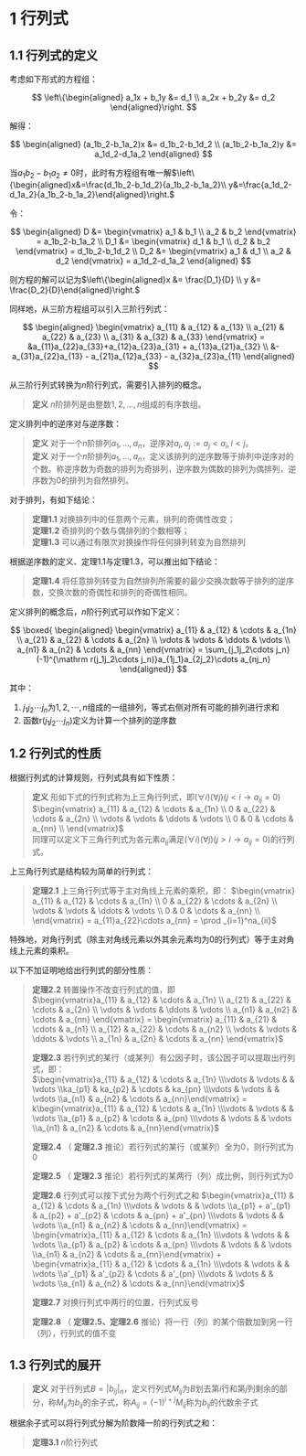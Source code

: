 # 1 行列式

## 1.1 行列式的定义

考虑如下形式的方程组：

$$
\left\{\begin{aligned}
    a_1x + b_1y &= d_1 \\
    a_2x + b_2y &= d_2
\end{aligned}\right.
$$

解得：

$$
\begin{aligned}
    (a_1b_2-b_1a_2)x &= d_1b_2-b_1d_2 \\
    (a_1b_2-b_1a_2)y &= a_1d_2-d_1a_2
\end{aligned}
$$

当$a_1b_2-b_1a_2\not = 0$时，此时有方程组有唯一解$\left\{\begin{aligned}x&=\frac{d_1b_2-b_1d_2}{a_1b_2-b_1a_2}\\ y&=\frac{a_1d_2-d_1a_2}{a_1b_2-b_1a_2}\end{aligned}\right.$

令：

$$
\begin{aligned}
    D &= \begin{vmatrix} a_1 & b_1 \\ a_2 & b_2 \end{vmatrix} = a_1b_2-b_1a_2 \\
    D_1 &= \begin{vmatrix} d_1 & b_1 \\ d_2 & b_2 \end{vmatrix} = d_1b_2-b_1d_2 \\
    D_2 &= \begin{vmatrix} a_1 & d_1 \\ a_2 & d_2 \end{vmatrix} = a_1d_2-d_1a_2
\end{aligned}
$$

则方程的解可以记为$\left\{\begin{aligned}x &= \frac{D_1}{D} \\ y &= \frac{D_2}{D}\end{aligned}\right.$

同样地，从三阶方程组可以引入三阶行列式：

$$
\begin{aligned}
\begin{vmatrix}
a_{11} & a_{12} & a_{13} \\
a_{21} & a_{22} & a_{23} \\
a_{31} & a_{32} & a_{33}
\end{vmatrix} = &a_{11}a_{22}a_{33}+a_{12}a_{23}a_{31} + a_{13}a_{21}a_{32} \\ &- a_{31}a_{22}a_{13} - a_{21}a_{12}a_{33} - a_{32}a_{23}a_{11}
\end{aligned}
$$

从三阶行列式转换为$n$阶行列式，需要引入排列的概念。

> **定义** $n$阶排列是由整数$1, 2, \dots, n$组成的有序数组。

定义排列中的逆序对与逆序数：

> **定义** 对于一个$n$阶排列$a_1, \dots, a_n$，逆序对$a_i, a_j:=a_j<a_i, i<j$。  
> **定义** 对于一个$n$阶排列$a_1, \dots, a_n$，定义该排列的逆序数等于排列中逆序对的个数。称逆序数为奇数的排列为奇排列，逆序数为偶数的排列为偶排列，逆序数为0的排列为自然排列。

对于排列，有如下结论：

> **定理1.1** 对换排列中的任意两个元素，排列的奇偶性改变；  
> **定理1.2** 奇排列的个数与偶排列的个数相等；  
> **定理1.3** 可以通过有限次对换操作将任何排列转变为自然排列  

根据逆序数的定义、定理1.1与定理1.3，可以推出如下结论：

> **定理1.4** 将任意排列转变为自然排列所需要的最少交换次数等于排列的逆序数，交换次数的奇偶性和排列的奇偶性相同。

定义排列的概念后，$n$阶行列式可以作如下定义：

$$
\boxed{
\begin{aligned}
    \begin{vmatrix}
    a_{11} & a_{12} & \cdots & a_{1n} \\
    a_{21} & a_{22} & \cdots & a_{2n} \\
    \vdots & \vdots & \ddots & \vdots \\
    a_{n1} & a_{n2} & \cdots & a_{nn}
    \end{vmatrix} = \sum_{j_1j_2\cdots j_n}(-1)^{\mathrm r(j_1j_2\cdots j_n)}a_{1j_1}a_{2j_2}\cdots a_{nj_n}
\end{aligned}}
$$

其中：

1. $j_1j_2\cdots j_n$为$1, 2, \cdots, n$组成的一组排列，等式右侧对所有可能的排列进行求和
2. 函数$\mathrm r(j_1j_2\cdots j_n)$定义为计算一个排列的逆序数

## 1.2 行列式的性质

根据行列式的计算规则，行列式具有如下性质：

> **定义** 形如下式的行列式称为上三角行列式，即$(\forall i)(\forall j)(j< i\rightarrow a_{ij} = 0)$
> $\begin{vmatrix} a_{11} & a_{12} & \cdots & a_{1n} \\   0      & a_{22} & \cdots & a_{2n} \\   \vdots & \vdots & \ddots & \vdots \\   0      & 0      & \cdots & a_{nn} \\  \end{vmatrix}$  
> 同理可以定义下三角行列式为各元素$a_{ij}$满足$(\forall i)(\forall j)(j> i\rightarrow a_{ij} = 0)$的行列式。

上三角行列式是结构较为简单的行列式：

> **定理2.1** 上三角行列式等于主对角线上元素的乘积，即：
> $\begin{vmatrix} a_{11} & a_{12} & \cdots & a_{1n} \\ 0      & a_{22} & \cdots & a_{2n} \\ \vdots & \vdots & \ddots & \vdots \\ 0      & 0      & \cdots & a_{nn} \\ \end{vmatrix} = a_{11}a_{22}\cdots a_{nn} = \prod _{i=1}^na_{ii}$

特殊地，对角行列式（除主对角线元素以外其余元素均为0的行列式）等于主对角线上元素的乘积。

以下不加证明地给出行列式的部分性质：

> **定理2.2** 转置操作不改变行列式的值，即  
> $\begin{vmatrix}a_{11} & a_{12} & \cdots & a_{1n} \\ a_{21} & a_{22} & \cdots & a_{2n} \\ \vdots & \vdots & \ddots & \vdots \\ a_{n1} & a_{n2} & \cdots & a_{nn} \end{vmatrix} = \begin{vmatrix} a_{11} & a_{21} & \cdots & a_{n1} \\ a_{12} & a_{22} & \cdots & a_{n2} \\ \vdots & \vdots & \ddots & \vdots \\ a_{1n} & a_{2n} & \cdots & a_{nn} \end{vmatrix}$
>
> **定理2.3** 若行列式的某行（或某列）有公因子时，该公因子可以提取出行列式，即：  
> $\begin{vmatrix}a_{11} & a_{12} & \cdots & a_{1n} \\\vdots & \vdots &        & \vdots \\ka_{p1} & ka_{p2} & \cdots & ka_{pn} \\\vdots & \vdots &        & \vdots \\a_{n1} & a_{n2} & \cdots & a_{nn}\end{vmatrix} = k\begin{vmatrix}a_{11} & a_{12} & \cdots & a_{1n} \\\vdots & \vdots &        & \vdots \\a_{p1} & a_{p2} & \cdots & a_{pn} \\\vdots & \vdots &        & \vdots \\a_{n1} & a_{n2} & \cdots & a_{nn}\end{vmatrix}$
>
> **定理2.4** （ **定理2.3** 推论）若行列式的某行（或某列）全为0，则行列式为0  
> 
> **定理2.5** （ **定理2.3** 推论）若行列式的某两行（列）成比例，则行列式为0
>
> **定理2.6** 行列式可以按下式分为两个行列式之和
> $\begin{vmatrix}a_{11} & a_{12} & \cdots & a_{1n} \\\vdots & \vdots &        & \vdots \\a_{p1} + a'_{p1} & a_{p2} + a'_{p2} & \cdots & a_{pn} + a'_{pn} \\\vdots & \vdots &        & \vdots \\a_{n1} & a_{n2} & \cdots & a_{nn}\end{vmatrix} = \begin{vmatrix}a_{11} & a_{12} & \cdots & a_{1n} \\\vdots & \vdots &        & \vdots \\a_{p1} & a_{p2} & \cdots & a_{pn} \\\vdots & \vdots &        & \vdots \\a_{n1} & a_{n2} & \cdots & a_{nn}\end{vmatrix} + \begin{vmatrix}a_{11} & a_{12} & \cdots & a_{1n} \\\vdots & \vdots &        & \vdots \\a'_{p1} & a'_{p2} & \cdots & a'_{pn} \\\vdots & \vdots &        & \vdots \\a_{n1} & a_{n2} & \cdots & a_{nn}\end{vmatrix}$  
>
> **定理2.7** 对换行列式中两行的位置，行列式反号  
>
> **定理2.8** （ **定理2.5、定理2.6** 推论）将一行（列）的某个倍数加到另一行（列），行列式的值不变

## 1.3 行列式的展开

> **定义** 对于行列式$B=|b_{ij}|_n$，定义行列式$M_{ij}$为$B$划去第$i$行和第$j$列剩余的部分，称$M_{ij}$为$b_{ij}$的余子式，称$A_{ij} = (-1)^{i+j} M_{ij}$称为$b_{ij}$的代数余子式

根据余子式可以将行列式分解为阶数降一阶的行列式之和：

> **定理3.1** $n$阶行列式